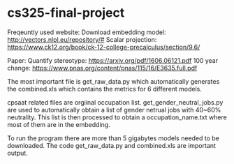 # cs325-final-project

Freqeuntly used website:
Download embedding model: http://vectors.nlpl.eu/repository/#
Scalar projection: https://www.ck12.org/book/ck-12-college-precalculus/section/9.6/


Paper:
Quantify stereotype: https://arxiv.org/pdf/1606.06121.pdf
100 year change: https://www.pnas.org/content/pnas/115/16/E3635.full.pdf


The most important file is get_raw_data.py which automatically generates the combined.xls which contains the metrics for 6 different models. 

cpsaat related files are orgiinal occupation list.
get_gender_neutral_jobs.py are used to automatically obtain a list of gender netrual jobs with 40~60% neutrality. This list is then processed to obtain a occupation_name.txt where most of them are in the embedding.

To run the program there are more than 5 gigabytes models needed to be downloaded. The code get_raw_data.py and combined.xls are important output.
